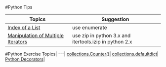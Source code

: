 #Python Tips

Topics| Suggestion |
---| --- 
[Index of a List](https://github.com/ziyenl/python/blob/master/script/enumerate.py)| use enumerate |
[Manipulation of Multiple Iterators](https://github.com/ziyenl/python/blob/master/script/iterators.py)| use zip in python 3.x and itertools.izip in python 2.x  |

#Python Exercise
Topics|
---|
[collections.Counter()](https://github.com/ziyenl/python/blob/master/script/collections_counter.py)|
[collections.defaultdict](https://github.com/ziyenl/python/blob/master/script/collections_defaultdict.py)|
[Python Decorators](https://github.com/ziyenl/python/blob/master/script/decorators.py)|

